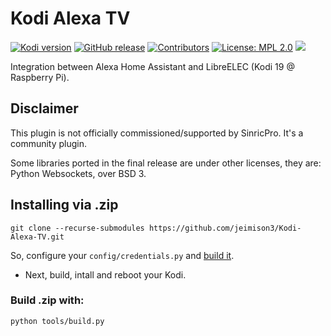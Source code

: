 # Kodi Alexa TV
[![Kodi version](https://img.shields.io/badge/kodi%20versions-18--19-blue)](https://kodi.tv/)
[![GitHub release](https://img.shields.io/github/release/jeimison3/Kodi-Alexa-TV.svg)](https://github.com/jeimison3/Kodi-Alexa-TV/releases)
[![Contributors](https://img.shields.io/github/contributors/jeimison3/Kodi-Alexa-TV.svg)](https://github.com/jeimison3/Kodi-Alexa-TV/graphs/contributors)
[![License: MPL 2.0](https://img.shields.io/badge/License-MPL%202.0-brightgreen.svg)](https://opensource.org/licenses/MPL-2.0)
[![](https://img.shields.io/badge/author-jeimison3-green.svg)](https://github.com/jeimison3)

Integration between Alexa Home Assistant and LibreELEC (Kodi 19 @ Raspberry Pi).

## Disclaimer

This plugin is not officially commissioned/supported by SinricPro.
It's a community plugin.

Some libraries ported in the final release are under other licenses, they are: Python Websockets, over BSD 3. 

## Installing via .zip

```shell
git clone --recurse-submodules https://github.com/jeimison3/Kodi-Alexa-TV.git
```

So, configure your `config/credentials.py` and [build it](#build-zip-with).

- Next, build, intall and reboot your Kodi.

### Build .zip with:
```sh
python tools/build.py
```